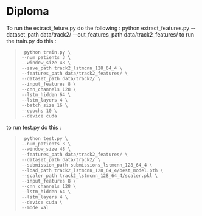 # Diploma
To run the extract_feture.py do the following : python extract_features.py --dataset_path data/track2/ --out_features_path data/track2_features/
to run the train.py do this : 
>      python train.py \
>     --num_patients 3 \
>     --window_size 48 \
>     --save_path track2_lstmcnn_128_64_4 \
>     --features_path data/track2_features/ \
>     --dataset_path data/track2/ \
>     --input_features 8 \
>     --cnn_channels 128 \
>     --lstm_hidden 64 \
>     --lstm_layers 4 \
>     --batch_size 16 \
>     --epochs 10 \
>     --device cuda
to run test.py do this : 
>      python test.py \
>     --num_patients 3 \
>     --window_size 48 \
>     --features_path data/track2_features/ \
>     --dataset_path data/track2/ \
>     --submission_path submissions_lstmcnn_128_64_4 \
>     --load_path track2_lstmcnn_128_64_4/best_model.pth \
>     --scaler_path track2_lstmcnn_128_64_4/scaler.pkl \
>     --input_features 8 \
>     --cnn_channels 128 \
>     --lstm_hidden 64 \
>     --lstm_layers 4 \
>     --device cuda \
>     --mode val
